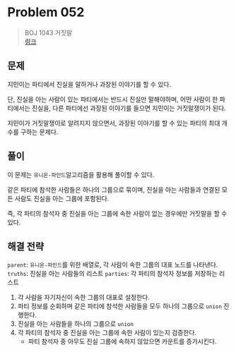 # Problem 052

> BOJ 1043 거짓말
> <br/>
> [링크](https://www.acmicpc.net/problem/1043)

## 문제

지민이는 파티에서 진실을 말하거나 과장된 이야기를 할 수 있다.

단, 진실을 아는 사람이 있는 파티에서는 반드시 진실만 말해야하며, 어떤 사람이 한 파티에서는 진실을, 다른 파티에선 과장된 이야기를 들으면 지민이는 거짓말쟁이가 된다.

지민이가 거짓말쟁이로 알려지지 않으면서, 과장된 이야기를 할 수 있는 파티의 최대 개수를 구하는 문제다.

## 풀이

이 문제는 `유니온-파인드`알고리즘을 활용해 풀이할 수 있다.

같은 파티에 참석한 사람들은 하나의 그룹으로 묶이며, 진실을 아는 사람들과 연결된 모든 사람도 진실을 아는 그룹에 포함된다.

즉, 각 파티의 참석자 중 진실을 아는 그룹에 속한 사람이 없는 경우에만 거짓말을 할 수 있다.

## 해결 전략

`parent`: `유니온-파인드`를 위한 배열로, 각 사람이 속한 그룹의 대표 노드를 나타낸다.
`truths`: 진실을 아는 사람들의 리스트
`parties`: 각 파티의 참석자 정보를 저장하는 리스트

1. 각 사람을 자기자신이 속한 그룹의 대표로 설정한다.
2. 파티 정보를 순회하며 같은 파티에 참석한 사람들을 모두 하나의 그룹으로 `union` 진행한다.
3. 진실을 아는 사람들을 하나의 그룹으로 `union`
4. 각 파티의 참석자 중 진실을 아는 그룹에 속한 사람이 있는지 검증한다.
    - 파티 참석자 중 아무도 진실 그룹에 속하지 않았으면 카운트를 증가시킨다.